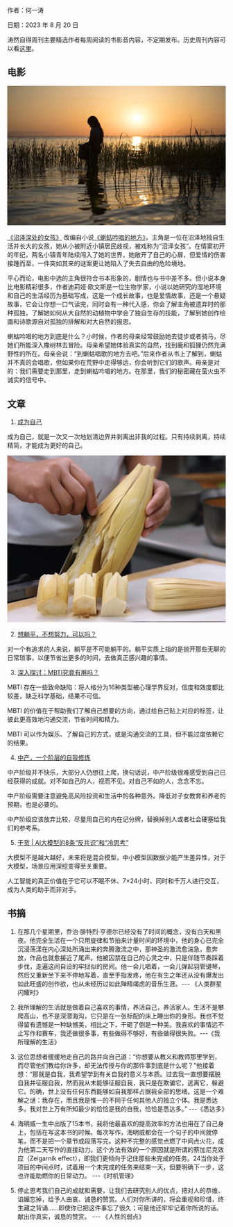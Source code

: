 作者：何一涛

日期：2023 年 8 月 20 日

涛然自得周刊主要精选作者每周阅读的书影音内容，不定期发布。历史周刊内容可以看[这里](https://github.com/imhet/beyond-code-weekly)。


## 电影

![](i/e2526893-c384-4076-a9e2-df26d6dfe4be.jpg)

[《沼泽深处的女孩》](https://movie.douban.com/subject/35230876/) 改编自小说[《蝲蛄吟唱的地方》](https://book.douban.com/subject/34813209/)，主角是一位在沼泽地独自生活并长大的女孩，她从小被附近小镇居民歧视，被戏称为”沼泽女孩“。在情窦初开的年纪，两名小镇青年陆续闯入了她的世界，她敞开了自己的心扉，但爱情的伤害接踵而至，一件突如其来的谜案更让她陷入了失去自由的危险境地。

平心而论，电影中选的主角很符合书本形象的，剧情也与书中差不多。但小说本身比电影精彩很多，作者迪莉娅·欧文斯是一位生物学家，小说以她研究的湿地环境和自己的生活经历为基础写成，这是一个成长故事，也是爱情故事，还是一个悬疑故事，它会让你想一口气读完，同时会有一种代入感，你会了解主角被遗弃时的那种孤独，了解她如何从大自然的动植物中学会了独自生存的技能，了解到她创作绘画和诗歌源自对孤独的排解和对大自然的报恩。

蝲蛄吟唱的地方到底是什么？小时候，作者的母亲经常鼓励她去徒步或者骑马，尽她们所能深入橡树林去冒险。母亲希望她体验真实的自然，找到鹿和狐狸仍然充满野性的所在。母亲会说：“到蝲蛄唱歌的地方去吧。”后来作者从书上了解到，蝲蛄并不真的会唱歌，但如果你在荒野中走得够远，你会听到它们的歌声。母亲是对的：我们需要走到那里，走到蝲蛄吟唱的地方。在那里，我们的秘密藏在萤火虫不诚实的信号中。


## 文章

1. [成为自己](https://mp.weixin.qq.com/s/qjvks8jEZRvb_MvyzgIVyQ)

成为自己，就是一次又一次地划清边界并剥离出非我的过程。只有持续剥离，持续精简，才能成为更好的自己。

![](i/d89381a1-feee-42b6-aba1-cc8716c15cb6.jpg)


2. [想躺平，不想努力，可以吗？](https://mp.weixin.qq.com/s/f4OVLeFafFPKVJ2NSBcwuA)

对一个有追求的人来说，躺平是不可能躺平的。躺平实质上指的是抛开那些无聊的日常琐事，以便节省出更多的时间，去做真正感兴趣的事情。


3. [深入探讨：MBTI究竟有用吗？](https://mp.weixin.qq.com/s/kVb8Dw8fpL4Cb-BvYFlnBw)

MBTI 存在一些致命缺陷：将人格分为16种类型被心理学界反对，信度和效度都比较差，缺乏科学基础，结果不可信。

MBTI 的价值在于帮助我们了解自己想要的方向，通过给自己贴上对应的标签，让彼此更高效地沟通交流，节省时间和精力。

MBTI 可以作为娱乐、了解自己的方式，或是沟通交流的工具，但不能过度依赖它的结果。


4. [中产，一个阶层的自我修炼](https://mp.weixin.qq.com/s/yupL0tuPZa4Ln7FsA_WEig)

中产阶级并不快乐，大部分人仍想往上爬，换句话说，中产阶级很难感受到自己已经获得的成就。对不如自己的人，视而不见。对自己不如的人，念念不忘。

中产阶级需要注意避免高风险投资和生活中的各种意外。降低对子女教育和养老的预期，也是必要的。

中产阶级应该放弃比较，尽量用自己的内在记分牌，替换掉别人或者社会硬塞给我们的参考系。


5. [干货 | AI大模型的8条“反共识”和“冷思考”](https://mp.weixin.qq.com/s/LZBj_rYUk6nyoL4go4zRxQ)

大模型不是越大越好，未来将是混合模型，中小模型因数据少能产生差异性，对于大模型，场景应用深挖变得至关重要。

人工智能的真正价值在于它可以不眠不休、7×24小时、同时和千万人进行交互，成为人类的助手而非对手。


## 书摘

1. 在那几个星期里，乔治·腓特烈·亨德尔已经没有了时间的概念，没有白天和黑夜。他完全生活在一个只用旋律和节拍来计量时间的环境中，他的身心已完全沉浸荡漾在内心深处所涌出来的奔腾激流之中，那神圣的激流愈湍急，愈奔放，作品也就愈接近了尾声。他被囚禁在自己的心灵之中，只是伴随节奏踩着步伐，走遍这间自设的牢狱似的房间。他一会儿唱着，一会儿弹起羽管键琴，然后又重新坐下来不停地写着，直至手指发疼，他在有生之年还从没有爆发出如此旺盛的创作欲，也从未经历过如此殚精竭虑的音乐生涯。--- 《人类群星闪耀时》

2. 我所理解的生活就是做着自己喜欢的事情，养活自己，养活家人。生活不是攀爬高山，也不是深潜海沟，它只是在一张标配的床上睡出你的身形。我也不觉得留有遗憾是一种缺憾美，相比之下，干砸了倒是一种美。我喜欢的事情远不止写作和赛车，我还做很多事，有些做得不够好，有些做得很失败。---《我所理解的生活》

3. 这位思想者缓缓地走自己的路并向自己道：“你想要从教义和教师那里学到，而尽管他们教给你许多，却无法传授与你的那件事到底是什么呢？”他接着想：“那就是自我，我希望学到有关自我的意义与本质。过去我一直想要摆脱自我并征服自我，然而我从未能够征服自我，我只是在欺骗它，逃离它，躲避它。的确，世上没有任何东西能够如自我那样占据我全部的思绪。这是一个难解之谜：我存在，而且我是惟一的不同于任何其他人的独立个体。我是悉达多。我对世上万有所知最少的恰恰是我的自我，恰恰是悉达多。” ---《悉达多》

4. 海明威一生中出版了15本书，我将他最喜欢的提高效率的方法也用在了自己身上，包括在写这本书的时候。每次写作，海明威都会在一个句子的中间就停笔，而不是把一个章节或段落写完。这种不完整的感觉点燃了中间点火花，成为他第二天写作的直接动力。这个方法有效的一个原因就是所谓的蔡加尼克效应（Zeigarnik effect），即我们更倾向于记住那些未完成的任务。24当你处于项目的中间点时，试着用一个未完成的任务来结束一天，但要明确下一步，这也许能助燃你的日常动力。 ---《时机管理》

5. 停止思考我们自己的成就和需要，让我们去研究别人的优点，把对人的恭维、谄媚忘掉，给予人由哀、诚恳的赞赏。人们对你所讲的，将会重视和珍惜，终生藏之背诵……即使你已把这件事忘了很久；可是他还牢牢记着你所说的话。献出你真实，诚恳的赞赏。 --- 《人性的弱点》





